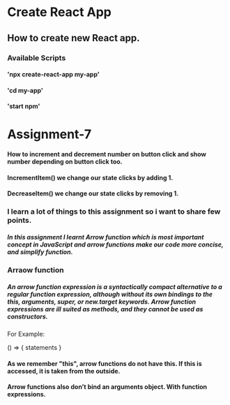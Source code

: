 # Create React App

## How to create new React app.

### Available Scripts

####  'npx create-react-app my-app'
####     'cd my-app'
####     'start npm'


   # Assignment-7

   #### How to increment and decrement number on button click and show number depending on button click too.

   #### IncrementItem() we change our state clicks by adding 1.
   #### DecreaseItem() we change our state clicks by removing 1.

   ### I learn a lot of things to this assignment so i want to share few points.

   ##### In this assignment I learnt Arrow function which is most important concept in JavaScript and arrow functions make our code more concise, and simplify function.

   ### Arraow function

   ##### An arrow function expression is a syntactically compact alternative to a regular function expression, although without its own bindings to the this, arguments, super, or new.target keywords. Arrow function expressions are ill suited as methods, and they cannot be used as constructors.

   For Example:

   () => { statements }

   #### As we remember "this", arrow functions do not have this. If this is accessed, it is taken from the outside.

   #### Arrow functions also don’t bind an arguments object. With function expressions.


